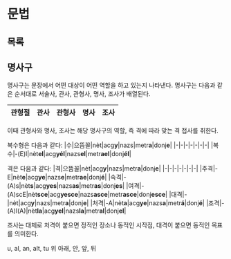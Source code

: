 
# 문법
## 목록

## 명사구
명사구는 문장에서 어떤 대상이 어떤 역할을 하고 있는지 나타낸다. 명사구는 다음과 같은 순서대로 서술사, 관사, 관형사, 명사, 조사가 배열된다.

| 관형절 | 관사 | 관형사 | 명사 | 조사 |
|-|-|-|-|-|

이때 관형사와 명사, 조사는 해당 명사구의 역할, 즉 격에 따라 맞는 격 접사를 취한다.

복수형은 다음과 같다:
|수|으뜸꼴|nèt|acg**y**|nazs|metr**a**|donj**e**|
|-|-|-|-|-|-|-|
|복수|-(E)l|nèt**el**|acg**yél**|nazs**el**|metr**ael**|donj**él**|

격은 다음과 같다:
|격|으뜸꼴|nèt|acg**y**|nazs|metr**a**|donj**e**|
|-|-|-|-|-|-|-|
|주격|-E|nèt**e**|acg**ye**|nazs**e**|metr**ae**|donj**é**|
|속격|-(A)s|nèt**s**|acg**yes**|nazs**as**|metr**as**|donj**es**|
|여격|-(A)scE|nèt**sce**|acg**yesce**|nazs**asce**|metr**asce**|donj**esce**|
|대격|-|nèt|acg**y**|nazs|metr**a**|donj**e**|
|처격|-A|nèt**a**|acg**ye**|nazs**a**|metr**á**|donj**é**|
|조격|-(A)l(A)|nèt**la**|acg**yel**|nazs**la**|metr**al**|donj**el**|

조사는 대체로 처격이 붙으면 정적인 장소나 동적인 시작점, 대격이 붙으면 동적인 목표를 의미한다.

u, al, an, alt, tu
위 아래, 안, 앞, 뒤